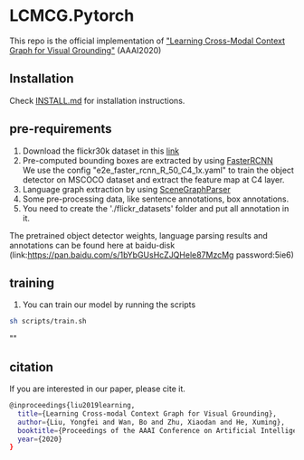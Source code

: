 # LCMCG.Pytorch

This repo is the official implementation of ["Learning Cross-Modal Context Graph for Visual Grounding"](https://arxiv.org/pdf/1911.09042.pdf) (AAAI2020)
## Installation
Check [INSTALL.md](INSTALL.md) for installation instructions.

## pre-requirements
1. Download the flickr30k dataset in this [link](http://bryanplummer.com/Flickr30kEntities/)
2. Pre-computed bounding boxes are extracted by using [FasterRCNN](https://github.com/facebookresearch/maskrcnn-benchmark) \
We use the config "e2e_faster_rcnn_R_50_C4_1x.yaml" to train the object detector on MSCOCO dataset and extract the feature map at C4 layer.
3. Language graph extraction by using [SceneGraphParser](https://github.com/vacancy/SceneGraphParser)
4. Some pre-processing data, like sentence annotations, box annotations.
5. You need to create the './flickr_datasets' folder and put all annotation in it.

The pretrained object detector weights, language parsing results and annotations can be found here at baidu-disk (link:https://pan.baidu.com/s/1bYbGUsHcZJQHele87MzcMg  password:5ie6)


## training

1. You can train our model by running the scripts 
```bash
sh scripts/train.sh
```

""

## citation
If you are interested in our paper, please cite it.
```bash
@inproceedings{liu2019learning,
  title={Learning Cross-modal Context Graph for Visual Grounding},
  author={Liu, Yongfei and Wan, Bo and Zhu, Xiaodan and He, Xuming},
  booktitle={Proceedings of the AAAI Conference on Artificial Intelligenc}
  year={2020}
}
```